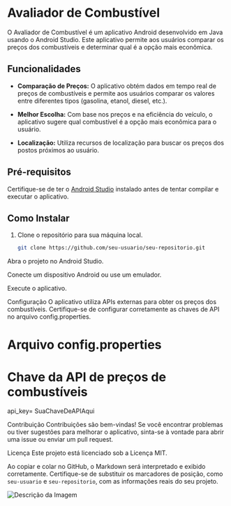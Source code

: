 # Avaliador de Combustível

O Avaliador de Combustível é um aplicativo Android desenvolvido em Java usando o Android Studio. Este aplicativo permite aos usuários comparar os preços dos combustíveis e determinar qual é a opção mais econômica.

## Funcionalidades

- **Comparação de Preços:** O aplicativo obtém dados em tempo real de preços de combustíveis e permite aos usuários comparar os valores entre diferentes tipos (gasolina, etanol, diesel, etc.).
  
- **Melhor Escolha:** Com base nos preços e na eficiência do veículo, o aplicativo sugere qual combustível é a opção mais econômica para o usuário.

- **Localização:** Utiliza recursos de localização para buscar os preços dos postos próximos ao usuário.

## Pré-requisitos

Certifique-se de ter o [Android Studio](https://developer.android.com/studio) instalado antes de tentar compilar e executar o aplicativo.

## Como Instalar

1. Clone o repositório para sua máquina local.
   ```bash
   git clone https://github.com/seu-usuario/seu-repositorio.git
Abra o projeto no Android Studio.

Conecte um dispositivo Android ou use um emulador.

Execute o aplicativo.

Configuração
O aplicativo utiliza APIs externas para obter os preços dos combustíveis. Certifique-se de configurar corretamente as chaves de API no arquivo config.properties.

# Arquivo config.properties

# Chave da API de preços de combustíveis
api_key= SuaChaveDeAPIAqui

Contribuição
Contribuições são bem-vindas! Se você encontrar problemas ou tiver sugestões para melhorar o aplicativo, sinta-se à vontade para abrir uma issue ou enviar um pull request.

Licença
Este projeto está licenciado sob a Licença MIT.


Ao copiar e colar no GitHub, o Markdown será interpretado e exibido corretamente. Certifique-se de substituir os marcadores de posição, como `seu-usuario` e `seu-repositorio`, com as informações reais do seu projeto.

![Descrição da Imagem](appAlcoolOuGasolina.jpg)

